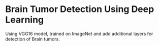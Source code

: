 # Brain Tumor Detection Using Deep Learning

Using VGG16 model, trained on ImageNet and add additional layers for detection of Brain tumors.

